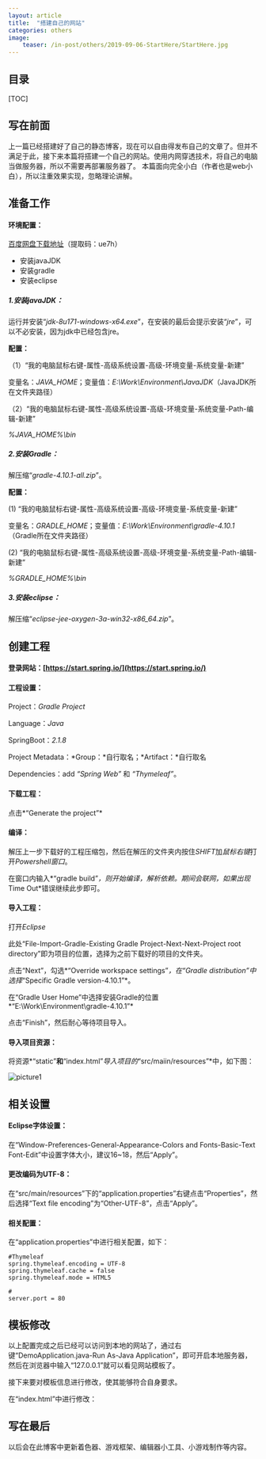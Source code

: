 ```yaml
---
layout: article
title:  "搭建自己的网站"
categories: others
image:
    teaser: /in-post/others/2019-09-06-StartHere/StartHere.jpg
---
```


## 目录

[TOC]

## 写在前面

上一篇已经搭建好了自己的静态博客，现在可以自由得发布自己的文章了。但并不满足于此，接下来本篇将搭建一个自己的网站。使用内网穿透技术，将自己的电脑当做服务器，所以不需要再部署服务器了。
本篇面向完全小白（作者也是web小白），所以注重效果实现，忽略理论讲解。

## 准备工作

#### 环境配置：
[百度网盘下载地址](https://pan.baidu.com/s/1XUPpjpWzMeatgj5C5ZECrw)（提取码：ue7h）
* 安装javaJDK
* 安装gradle
* 安装eclipse

##### 1.安装javaJDK：

运行并安装“_jdk-8u171-windows-x64.exe_”，在安装的最后会提示安装“_jre_”，可以不必安装，因为jdk中已经包含jre。

**配置：**

（1）“我的电脑鼠标右键-属性-高级系统设置-高级-环境变量-系统变量-新建”

变量名：*JAVA_HOME*；变量值：*E:\Work\Environment\JavaJDK*（JavaJDK所在文件夹路径）

（2）“我的电脑鼠标右键-属性-高级系统设置-高级-环境变量-系统变量-Path-编辑-新建”

*%JAVA_HOME%\bin*

##### 2.安装Gradle：

解压缩“_gradle-4.10.1-all.zip_”。

**配置：**

(1) “我的电脑鼠标右键-属性-高级系统设置-高级-环境变量-系统变量-新建”

变量名：*GRADLE_HOME*；变量值：*E:\Work\Environment\gradle-4.10.1*（Gradle所在文件夹路径）

(2) “我的电脑鼠标右键-属性-高级系统设置-高级-环境变量-系统变量-Path-编辑-新建”

*%GRADLE_HOME%\bin*

##### 3.安装eclipse：
解压缩“_eclipse-jee-oxygen-3a-win32-x86_64.zip_”。

## 创建工程

#### 登录网站：[https://start.spring.io/](https://start.spring.io/)

#### 工程设置：

Project：*Gradle Project*

Language：*Java*

SpringBoot：*2.1.8*

Project Metadata：*Group：*自行取名；*Artifact：*自行取名

Dependencies：add *“Spring Web”* 和 *“Thymeleaf”*。

#### 下载工程：

点击*“Generate the project”*

#### 编译：

解压上一步下载好的工程压缩包，然后在解压的文件夹内按住*SHIFT*加*鼠标右键*打开*Powershell窗口*。

在窗口内输入*“gradle build”*，则开始编译，解析依赖。期间会联网，如果出现*Time Out*错误继续此步即可。

#### 导入工程：

打开*Eclipse*

此处“File-Import-Gradle-Existing Gradle Project-Next-Next-Project root directory”即为项目的位置，选择为之前下载好的项目的文件夹。

点击“Next”，勾选*“Override workspace settings”*，在“Gradle distribution”中选择*“Specific Gradle version-4.10.1”*。

在“Gradle User Home”中选择安装Gradle的位置*“E:\Work\Environment\gradle-4.10.1”*

点击“Finish”，然后耐心等待项目导入。

#### 导入项目资源：

将资源*“static”**和**“index.html”*导入项目的*“src/maiin/resources”*中，如下图：

![picture1](https://huskytgame.github.io/images/in-post/others/2019-09-07-搭建自己的网站/screenshot001.png)

## 相关设置

#### Eclipse字体设置：

在“Window-Preferences-General-Appearance-Colors and Fonts-Basic-Text Font-Edit”中设置字体大小，建议16~18，然后“Apply”。

#### 更改编码为UTF-8：

在“src/main/resources”下的“application.properties”右键点击“Properties”，然后选择“Text file encoding”为“Other-UTF-8”，点击“Apply”。

#### 相关配置：

在“application.properties”中进行相关配置，如下：

```
#Thymeleaf
spring.thymeleaf.encoding = UTF-8
spring.thymeleaf.cache = false
spring.thymeleaf.mode = HTML5

#
server.port = 80
```

## 模板修改

以上配置完成之后已经可以访问到本地的网站了，通过右键“DemoApplication.java-Run As-Java Application”，即可开启本地服务器，然后在浏览器中输入“127.0.0.1”就可以看见网站模板了。

接下来要对模板信息进行修改，使其能够符合自身要求。

在“index.html”中进行修改：





## 写在最后

以后会在此博客中更新着色器、游戏框架、编辑器小工具、小游戏制作等内容。